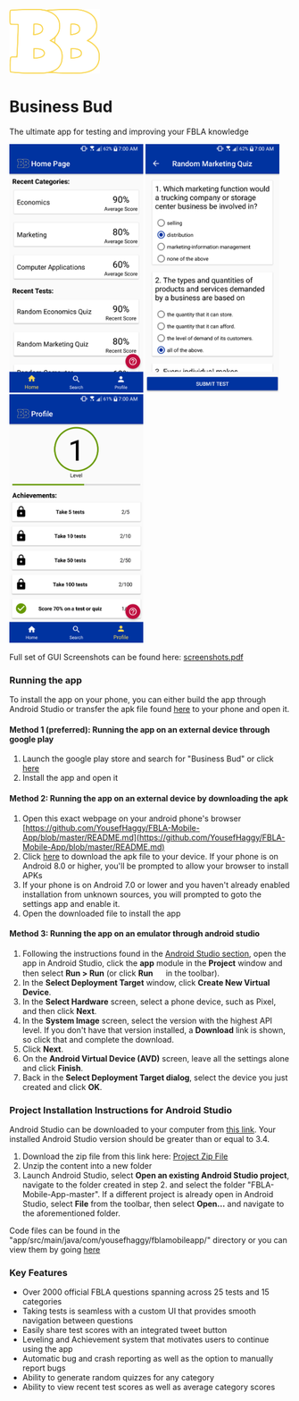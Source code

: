 ![Logo image](ReadMeImages/logo.png)
# Business Bud
The ultimate app for testing and improving your FBLA knowledge

<img src="ReadMeImages/home_page.png" width="240" height="445"/> <img src="ReadMeImages/test_page.png" width="240" height="445"/> <img src="ReadMeImages/profile_page.png" width="240" height="445"/>

Full set of GUI Screenshots can be found here: [screenshots.pdf](screenshots.pdf)


### Running the app
To install the app on your phone, you can either build the app through Android Studio or transfer the apk file found  [here](https://github.com/YousefHaggy/FBLA-Mobile-App/raw/master/apk/BusinessBud.apk) to your phone and open it.
#### Method 1 (preferred): Running the app on an external device through google play
1. Launch the google play store and search for "Business Bud" or click [here](https://play.google.com/store/apps/details?id=com.yousefhaggy.fblamobileapp)
2. Install the app and open it
#### Method 2: Running the app on an external device by downloading the apk
1. Open this exact webpage on your android phone's browser [https://github.com/YousefHaggy/FBLA-Mobile-App/blob/master/README.md](https://github.com/YousefHaggy/FBLA-Mobile-App/blob/master/README.md)
2. Click [here](https://github.com/YousefHaggy/FBLA-Mobile-App/raw/master/apk/BusinessBud.apk) to download the apk file to your device. If your phone is on Android 8.0 or higher, you'll be prompted to allow your browser to install APKs
3. If your phone is on Android 7.0 or lower and you haven't already enabled installation from unknown sources, you will prompted to goto the settings app and enable it. 
4. Open the downloaded file to install the app
#### Method 3: Running the app on an emulator through android studio
1. Following the instructions found in the [Android Studio section](#project-installation-instructions-for-android-studio), open the app in Android Studio, click the **app** module in the **Project** window and then select **Run > Run** (or click **Run** <img src="https://developer.android.com/studio/images/buttons/toolbar-run.png" alt="" width="15px" height="15px"> in the toolbar).
2. In the **Select Deployment Target** window, click **Create New Virtual Device**.
3. In the **Select Hardware** screen, select a phone device, such as Pixel, and then click **Next**.
4. In the **System Image** screen, select the version with the highest API level. If you don't have that version installed, a **Download** link is shown, so click that and complete the download.
5. Click **Next**.
6. On the **Android Virtual Device (AVD)** screen, leave all the settings alone and click **Finish**.
7. Back in the **Select Deployment Target dialog**, select the device you just created and click **OK**.

### Project Installation Instructions for Android Studio
Android Studio can be downloaded to your computer from [this link](https://developer.android.com/studio/?gclid=Cj0KCQjwg73kBRDVARIsAF-kEH_QSh761Oi_tirruUVzvCp4fIgIfwK-IYDOKm7aFY2psSiQfkwW3voaAuuCEALw_wcB). Your installed Android Studio version should be greater than or equal to 3.4. 
1. Download the zip file  from this link here: [Project Zip File](https://github.com/YousefHaggy/FBLA-Mobile-App/archive/master.zip)
2. Unzip the content into a new folder
3. Launch Android Studio, select **Open an existing Android Studio project**, navigate to the folder created in step 2. and select the folder "FBLA-Mobile-App-master". If a different project is already open in Android Studio, select **File** from the toolbar, then select **Open...** and navigate to the aforementioned folder.

Code files can be found in the "app/src/main/java/com/yousefhaggy/fblamobileapp/" directory or you can view them by going [here](app/src/main/java/com/yousefhaggy/fblamobileapp/)




### Key Features
 - Over 2000 official FBLA questions spanning across 25 tests and 15 categories
 - Taking tests is seamless with a custom UI that provides smooth navigation between questions
 - Easily share test scores with an integrated tweet button
 - Leveling and Achievement system that motivates users to continue using the app
 - Automatic bug and crash reporting as well as the option to manually report bugs
 - Ability to generate random quizzes for any category
 - Ability to view recent test scores as well as average category scores 

